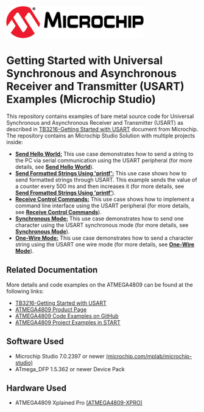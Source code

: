 <!-- Please do not change this logo with link -->
[![MCHP](images/microchip.png)](https://www.microchip.com)

# Getting Started with Universal Synchronous and Asynchronous Receiver and Transmitter (USART) Examples (Microchip Studio)

  This repository contains examples of bare metal source code for Universal Synchronous and Asynchronous Receiver and Transmitter (USART) as described in [TB3216-Getting Started with USART](https://ww1.microchip.com/downloads/en/Appnotes/TB3216-Getting-Started-with-USART-90003216B.pdf) document from Microchip. The repository contains an Microchip Studio Solution with multiple projects inside:

  * [<strong>Send Hello World:</strong>](Send_Hello_World) This use case demonstrates how to send a string to the PC via serial communication using the USART peripheral (for more details, see [<strong>Send Hello World</strong>](Send_Hello_World)).
  * [<strong>Send Formatted Strings Using 'printf':</strong>](Send_Formatted_Strings_Using_Printf) This use case shows how to send formatted strings through USART. This example sends the value of a counter every 500 ms and then increases it (for more details, see [<strong> Send Fromatted Strings Using 'printf'</strong>](Send_Formatted_String_Using_Printf)).
  * [<strong>Receive Control Commands:</strong>](Receive_Control_Commands) This use case shows how to implement a command line interface using the USART peripheral (for more details, see [<strong>Receive Control Commands</strong>](Receive_Control_Commands)).
  * [<strong>Synchronous Mode:</strong>](Synchronous_Mode) This use case demonstrates how to send one character using the USART synchronous mode (for more details, see [<strong>Synchronous Mode</strong>](Synchronous_Mode)).
  * [<strong>One-Wire Mode:</strong>](One_Wire_Mode) This use case demonstrates how to send a character string using the USART one wire mode (for more details, see [<strong>One-Wire Mode</strong>](One_Wire_Mode)).
  
## Related Documentation
More details and code examples on the ATMEGA4809 can be found at the following links:
- [TB3216-Getting Started with USART](https://ww1.microchip.com/downloads/en/Appnotes/TB3216-Getting-Started-with-USART-90003216B.pdf)
- [ATMEGA4809 Product Page](https://www.microchip.com/wwwproducts/en/ATMEGA4809)
- [ATMEGA4809 Code Examples on GitHub](https://github.com/microchip-pic-avr-examples?q=atmega4809)
- [ATMEGA4809 Project Examples in START](https://start.atmel.com/#examples/ATMEGA4809XplainedPro)

## Software Used
- Microchip Studio 7.0.2397 or newer [(microchip.com/mplab/microchip-studio)](https://www.microchip.com/mplab/microchip-studio)
- ATmega_DFP 1.5.362 or newer Device Pack


## Hardware Used
- ATMEGA4809 Xplained Pro [(ATMEGA4809-XPRO)](https://www.microchip.com/developmenttools/ProductDetails/ATMEGA4809-XPRO)
